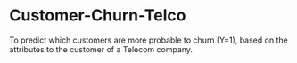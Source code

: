 # Customer-Churn-Telco
To predict which customers are more probable to churn (Y=1), based on the attributes to the customer of a Telecom company.
